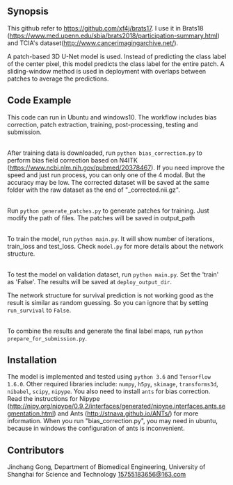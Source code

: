 ## Synopsis

This github refer to https://github.com/xf4j/brats17. I use it in Brats18 (https://www.med.upenn.edu/sbia/brats2018/participation-summary.html) and TCIA's dataset(http://www.cancerimagingarchive.net/).

A patch-based 3D U-Net model is used. Instead of predicting the class label of the center pixel, this model predicts the class label for the entire patch. A sliding-window method is used in deployment with overlaps between patches to average the predictions.

## Code Example

This code can run in Ubuntu and windows10.
The workflow includes bias correction, patch extraction, training, post-processing, testing and submission.</br></br>

After training data is downloaded, run `python bias_correction.py` to perform bias field correction based on N4ITK (https://www.ncbi.nlm.nih.gov/pubmed/20378467). 
If you need improve the speed and just run process, you can only one of the 4 modal. But the accuracy may be low. The corrected dataset will be saved at the same folder with the raw dataset as the end of "_corrected.nii.gz". </br></br>

Run `python generate_patches.py` to generate patches for training. Just modify the path of files. The patches will be saved in output_path</br></br>

To train the model, run `python main.py`. It will show number of iterations, train_loss and test_loss. 
Check `model.py` for more details about the network structure.<br/></br>

To test the model on validation dataset, run `python main.py`. Set the 'train' as 'False'. The results will be saved at `deploy_output_dir`. 

The network structure for survival prediction is not working good as the result is similar as random guessing. So you can ignore that by setting `run_survival` to `False`.<br/></br>

To combine the results and generate the final label maps, run `python prepare_for_submission.py`.

## Installation

The model is implemented and tested using `python 3.6` and `Tensorflow 1.6.0`.
Other required libraries include: `numpy`, `h5py`, `skimage`, `transforms3d`, `nibabel`, `scipy`, `nipype`. You also need to install `ants` for bias correction. Read the instructions for Nipype (http://nipy.org/nipype/0.9.2/interfaces/generated/nipype.interfaces.ants.segmentation.html) and Ants (http://stnava.github.io/ANTs/) for more information. When you run "bias_correction.py", you may need in ubuntu, because in windows the configuration of ants is inconvenient.

## Contributors

Jinchang Gong, Department of Biomedical Engineering, University of Shanghai for Science and Technology
15755183656@163.com
